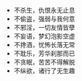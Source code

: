 - 不杀生，仇恨永无止息
- 不偷盗，强弱与我何意
- 不邪淫，一切友情皆孽
- 不妄语，梦幻泡影空虚
- 不搀酒，忧怖长落无常
- 不耽乐，芳华刹那而已
- 不贪眠，苦苦不得解脱
- 不纵欲，诸行了无生趣